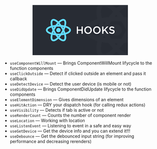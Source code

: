 <div align="center">
    <img src="./react-logo.png" alt='react-logo' />
    <br/>
</div>


- `useComponentWillMount` &mdash; Brings ComponentWillMount lifycycle to the function components
- `useClickOutside` &mdash; Detect if clicked outside an element and pass it callback
- `useDetectDevice` &mdash; Detect the user device (is mobile or not)
- `useDidUpdate` &mdash; Brings ComponentDidUpdate lifycycle to the function components
- `useElementDimension` &mdash; Gives dimensions of an element
- `useHitAction` &mdash; DRY your dispatch hook (for calling redux actions)
- `useVisibility` &mdash; Detects if tab is active or not 
- `useRenderCount` &mdash; Counts the number of component render
- `useLocation` &mdash; Working with location
- `useListenEvent` &mdash; Listening to event in a safe and easy way
- `useGetDevice` &mdash; Get the device info and you can extend it!!!
- `useDebounce` &mdash; Get the debounced input string (for improving performance and decreasing rerenders)
